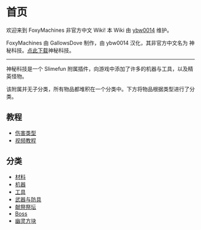 # 首页

欢迎来到 FoxyMachines 非官方中文 Wiki! 本 Wiki 由 [ybw0014](https://github.com/ybw0014) 维护。

FoxyMachines 由 GallowsDove 制作，由 ybw0014 汉化，其非官方中文名为 神秘科技。[点此下载](https://builds.guizhanss.net/ybw0014/FoxyMachines-CN/master/5)神秘科技。

---

神秘科技是一个 Slimefun 附属插件，向游戏中添加了许多的机器与工具，以及精英怪物。

该附属并无子分类，所有物品都堆积在一个分类中。下方将物品根据类型进行了分类。

## 教程

- [伤害类型](/Damage)
- [视频教程](/Tutorials)

## 分类

- [材料](/Materials)
- [机器](/Machines)
- [工具](/Tools)
- [武器与防具](/Weapons-and-Armors)
- [献祭祭坛](/Sacrificial-Altars)
- [Boss](/Boss)
- [幽灵方块](/Ghost-Blocks)
